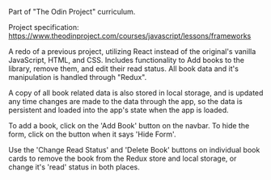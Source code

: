 Part of "The Odin Project" curriculum.

Project specification: https://www.theodinproject.com/courses/javascript/lessons/frameworks

A redo of a previous project, utilizing React instead of the original's vanilla JavaScript, HTML, and CSS. Includes functionality to Add books to the library, remove them, and edit their read status. All book data and it's manipulation is handled through "Redux". 

A copy of all book related data is also stored in local storage, and is updated any time changes are made to the data through the app, so the data is persistent and loaded into the app's state when the app is loaded.  

To add a book, click on the 'Add Book' button on the navbar. To hide the form, click on the button when it says 'Hide Form'.

Use the 'Change Read Status' and 'Delete Book' buttons on individual book cards to remove the book from the Redux store and local storage, or change it's 'read' status in both places. 